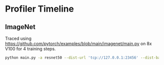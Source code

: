 # Profiler Timeline

## ImageNet

Traced using https://github.com/pytorch/examples/blob/main/imagenet/main.py on 8x V100 for 4 training steps.

```sh
python main.py -a resnet50 --dist-url 'tcp://127.0.0.1:23456' --dist-backend 'nccl' --multiprocessing-distributed --world-size 1 --rank 0 --dummy
```
